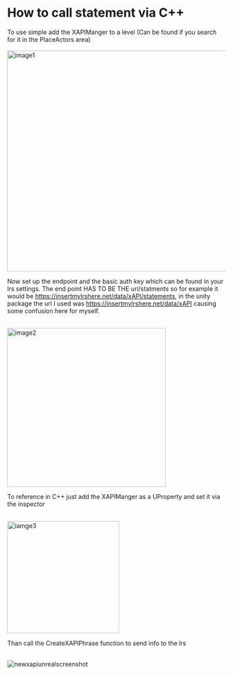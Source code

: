 
<h1> How to call statement via C++</h1>
To use simple add the XAPIManger to a level (Can be found if you search for it in the PlaceActors area)
<br>
<br>
<img width="508" alt="image1" src="https://user-images.githubusercontent.com/39784801/136555156-cd2dcceb-66b4-40f4-a42c-203635f8d033.png">
<br>




Now set up the endpoint and the basic auth key which can be found in your lrs settings.
The end point HAS TO BE THE url/statments so for example it would be https://insertmylrshere.net/data/xAPI/statements, in the unity package the url I used was https://insertmylrshere.net/data/xAPI causing some confusion here for myself.
<br>
<br>

<img width="365" alt="image2" src="https://user-images.githubusercontent.com/39784801/136555175-5725d898-bb39-4b46-ba8a-6202b1e396fa.png">
<br>

To reference in C++ just add the XAPIManger as a UProperty and set it via the inspector
<br>
<br>

<img width="258" alt="iamge3" src="https://user-images.githubusercontent.com/39784801/136555190-f52f98ad-2e6f-43b8-8273-5a18991f2501.png">

<br>

Than call the CreateXAPIPhrase function to send info to the lrs
<br>
<br>

![newxapiunrealscreenshot](https://user-images.githubusercontent.com/39784801/146002697-05cc509c-3357-4aef-95ca-ff4f85d92b23.png)
